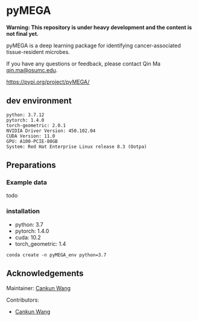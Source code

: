 # pyMEGA

**Warning: This repository is under heavy development and the content is not final yet.**

pyMEGA is a deep learning package for identifying cancer-associated tissue-resident microbes.

If you have any questions or feedback, please contact Qin Ma <qin.ma@osumc.edu>.

https://pypi.org/project/pyMEGA/

## dev environment

```{bash}
python: 3.7.12
pytorch: 1.4.0
torch-geometric: 2.0.1
NVIDIA Driver Version: 450.102.04
CUDA Version: 11.0
GPU: A100-PCIE-80GB
System: Red Hat Enterprise Linux release 8.3 (Ootpa)
```

## Preparations

### Example data

todo

### installation

- python: 3.7
- pytorch: 1.4.0
- cuda: 10.2
- torch_geometric: 1.4

```{bash}
conda create -n pyMEGA_env python=3.7
```

## Acknowledgements

Maintainer: [Cankun Wang](https://github.com/Wang-Cankun)

Contributors:

- [Cankun Wang](https://github.com/Wang-Cankun)
